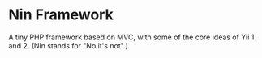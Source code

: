# Nin Framework

A tiny PHP framework based on MVC, with some of the core ideas of Yii 1 and 2. (Nin stands for "No it's not".)
